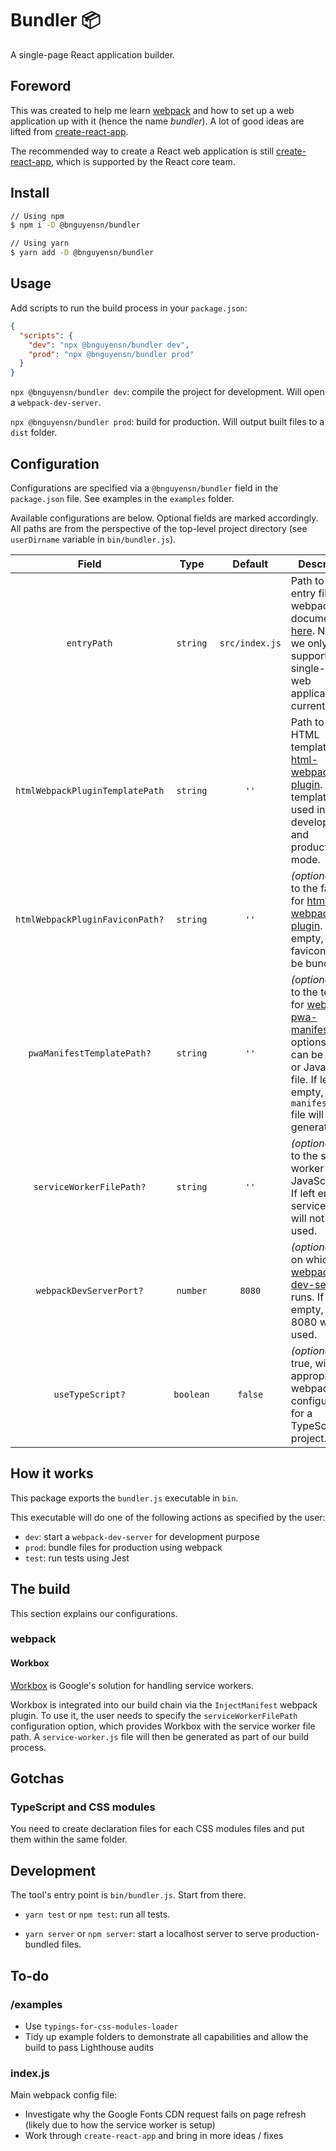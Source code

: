 # Bundler 📦

A single-page React application builder.

## Foreword

This was created to help me learn [webpack](http://webpack.js.org/)
and how to set up a web application up with it (hence the name _bundler_). A
lot of good ideas are lifted from
[create-react-app](https://github.com/facebook/create-react-app).

The recommended way to create a React web application is still
[create-react-app](https://github.com/facebook/create-react-app), which is
supported by the React core team.

## Install

```bash
// Using npm
$ npm i -D @bnguyensn/bundler

// Using yarn
$ yarn add -D @bnguyensn/bundler
```

## Usage

Add scripts to run the build process in your `package.json`:

```json
{
  "scripts": {
    "dev": "npx @bnguyensn/bundler dev",
    "prod": "npx @bnguyensn/bundler prod"
  }
}
```

`npx @bnguyensn/bundler dev`: compile the project for development. Will open a
`webpack-dev-server`.

`npx @bnguyensn/bundler prod`: build for production. Will output built files to
a `dist` folder.

## Configuration

Configurations are specified via a `@bnguyensn/bundler` field in the
`package.json` file. See examples in the `examples` folder.

Available configurations are below. Optional fields are marked accordingly. All
paths are from the perspective of the top-level project directory (see
`userDirname` variable in `bin/bundler.js`).

|              Field              |   Type    |    Default     | Description                                                                                                                                                                                                                        |
| :-----------------------------: | :-------: | :------------: | ---------------------------------------------------------------------------------------------------------------------------------------------------------------------------------------------------------------------------------- |
|           `entryPath`           | `string`  | `src/index.js` | Path to the entry file for webpack. See documentation [here](https://webpack.js.org/concepts/entry-points/). Note that we only support single-page web applications currently.                                                     |
| `htmlWebpackPluginTemplatePath` | `string`  |      `''`      | Path to the HTML template for [html-webpack-plugin](https://github.com/jantimon/html-webpack-plugin). This template is used in both development and production mode.                                                               |
| `htmlWebpackPluginFaviconPath?` | `string`  |      `''`      | _(optional)_ Path to the favicon for [html-webpack-plugin](https://github.com/jantimon/html-webpack-plugin#events). If left empty, a favicon will not be bundled.                                                                  |
|   `pwaManifestTemplatePath?`    | `string`  |      `''`      | _(optional)_ Path to the template for [webpack-pwa-manifest](https://github.com/arthurbergmz/webpack-pwa-manifest)'s options, which can be a JSON or JavaScript file. If left empty, a `manifest.json` file will not be generated. |
|    `serviceWorkerFilePath?`     | `string`  |      `''`      | _(optional)_ Path to the service worker JavaScript file. If left empty, service worker will not be used.                                                                                                                           |
|     `webpackDevServerPort?`     | `number`  |     `8080`     | _(optional)_ Port on which [webpack-dev-server](https://webpack.js.org/guides/development/#using-webpack-dev-server) runs. If left empty, port 8080 will be used.                                                                  |
|        `useTypeScript?`         | `boolean` |    `false`     | _(optional)_ If true, will use appropriate webpack configurations for a TypeScript project.                                                                                                                                        |

## How it works

This package exports the `bundler.js` executable in `bin`.

This executable will do one of the following actions as specified by the user:

- `dev`: start a `webpack-dev-server` for development purpose
- `prod`: bundle files for production using webpack
- `test`: run tests using Jest

## The build

This section explains our configurations.

### webpack 

#### Workbox

[Workbox](https://github.com/GoogleChrome/workbox/releases) is Google's solution
for handling service workers.

Workbox is integrated into our build chain via the `InjectManifest` webpack
plugin. To use it, the user needs to specify the `serviceWorkerFilePath` 
configuration option, which provides Workbox with the service worker file path.
A `service-worker.js` file will then be generated as part of our build process. 

## Gotchas

### TypeScript and CSS modules

You need to create declaration files for each CSS modules files and put them
within the same folder.

## Development

The tool's entry point is `bin/bundler.js`. Start from there.

- `yarn test` or `npm test`: run all tests.

- `yarn server` or `npm server`: start a localhost server to serve
  production-bundled files.

## To-do

### /examples

- Use `typings-for-css-modules-loader`
- Tidy up example folders to demonstrate all capabilities and allow the build
  to pass Lighthouse audits

### index.js

Main webpack config file:

- Investigate why the Google Fonts CDN request fails on page refresh (likely
  due to how the service worker is setup)
- Work through `create-react-app` and bring in more ideas / fixes
